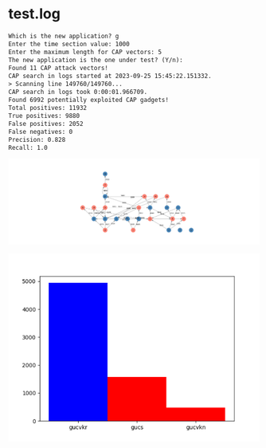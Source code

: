 # test.log

```text
Which is the new application? g
Enter the time section value: 1000
Enter the maximum length for CAP vectors: 5
The new application is the one under test? (Y/n): 
Found 11 CAP attack vectors!
CAP search in logs started at 2023-09-25 15:45:22.151332.
> Scanning line 149760/149760...
CAP search in logs took 0:00:01.966709.
Found 6992 potentially exploited CAP gadgets!
Total positives: 11932
True positives: 9880
False positives: 2052
False negatives: 0
Precision: 0.828
Recall: 1.0
```

![graph](https://github.com/edoardottt/offensive-onos/blob/main/detection/log-analysis/tests/v2/graph2.png)

![distribution](https://github.com/edoardottt/offensive-onos/blob/main/detection/log-analysis/tests/v2/dist2.png)
